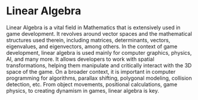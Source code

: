 # Linear Algebra

Linear Algebra is a vital field in Mathematics that is extensively used in game development. It revolves around vector spaces and the mathematical structures used therein, including matrices, determinants, vectors, eigenvalues, and eigenvectors, among others. In the context of game development, linear algebra is used mainly for computer graphics, physics, AI, and many more. It allows developers to work with spatial transformations, helping them manipulate and critically interact with the 3D space of the game. On a broader context, it is important in computer programming for algorithms, parallax shifting, polygonal modeling, collision detection, etc. From object movements, positional calculations, game physics, to creating dynamism in games, linear algebra is key.